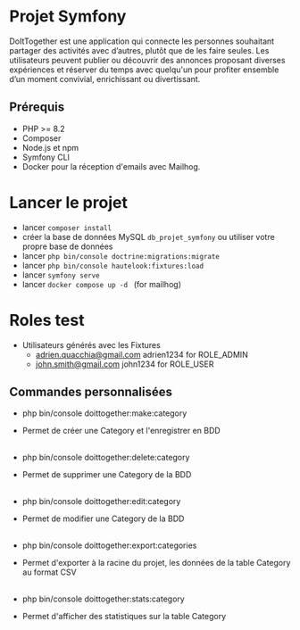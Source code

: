 # Projet Symfony

DoItTogether est une application qui connecte les personnes souhaitant partager des activités avec d’autres, plutôt que de les faire seules. Les utilisateurs peuvent publier ou découvrir des annonces proposant diverses expériences et réserver du temps avec quelqu'un pour profiter ensemble d’un moment convivial, enrichissant ou divertissant.

## Prérequis

-   PHP >= 8.2
-   Composer
-   Node.js et npm
-   Symfony CLI
-   Docker pour la réception d'emails avec Mailhog.

# Lancer le projet

-   lancer `composer install`
-   créer la base de données MySQL `db_projet_symfony` ou utiliser votre propre base de données
-   lancer `php bin/console doctrine:migrations:migrate`
-   lancer `php bin/console hautelook:fixtures:load`
-   lancer `symfony serve`
-   lancer `docker compose up -d ` (for mailhog)

# Roles test

-   Utilisateurs générés avec les Fixtures
    -   adrien.quacchia@gmail.com adrien1234 for ROLE_ADMIN
    -   john.smith@gmail.com john1234 for ROLE_USER

## Commandes personnalisées

-   php bin/console doittogether:make:category
-   Permet de créer une Category et l'enregistrer en BDD <br><br>

-   php bin/console doittogether:delete:category
-   Permet de supprimer une Category de la BDD <br><br>

-   php bin/console doittogether:edit:category
-   Permet de modifier une Category de la BDD <br><br>

-   php bin/console doittogether:export:categories
-   Permet d'exporter à la racine du projet, les données de la table Category au format CSV <br><br>

-   php bin/console doittogether:stats:category
-   Permet d'afficher des statistiques sur la table Category <br><br>
